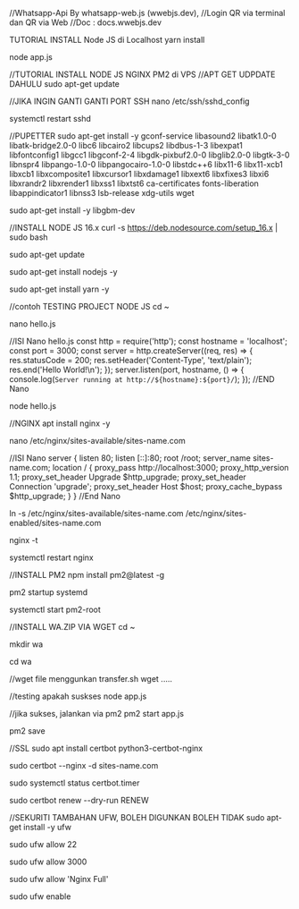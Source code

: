 //Whatsapp-Api By whatsapp-web.js (wwebjs.dev),
//Login QR via terminal dan QR via Web
//Doc : docs.wwebjs.dev

TUTORIAL INSTALL Node JS di Localhost
yarn install

node app.js

//TUTORIAL INSTALL NODE JS NGINX PM2 di VPS
//APT GET UDPDATE DAHULU
sudo apt-get update


//JIKA INGIN GANTI GANTI PORT SSH
nano /etc/ssh/sshd_config

systemctl restart sshd


//PUPETTER
sudo apt-get install -y gconf-service libasound2 libatk1.0-0 libatk-bridge2.0-0 libc6 libcairo2 libcups2 libdbus-1-3 libexpat1 libfontconfig1 libgcc1 libgconf-2-4 libgdk-pixbuf2.0-0 libglib2.0-0 libgtk-3-0 libnspr4 libpango-1.0-0 libpangocairo-1.0-0 libstdc++6 libx11-6 libx11-xcb1 libxcb1 libxcomposite1 libxcursor1 libxdamage1 libxext6 libxfixes3 libxi6 libxrandr2 libxrender1 libxss1 libxtst6 ca-certificates fonts-liberation libappindicator1 libnss3 lsb-release xdg-utils wget

sudo apt-get install -y libgbm-dev


//INSTALL NODE JS 16.x
curl -s https://deb.nodesource.com/setup_16.x | sudo bash

sudo apt-get update

sudo apt-get install nodejs -y

sudo apt-get install yarn -y


//contoh TESTING PROJECT NODE JS
cd ~

nano hello.js

//ISI Nano hello.js
const http = require('http');
const hostname = 'localhost';
const port = 3000;
const server = http.createServer((req, res) => {
  res.statusCode = 200;
  res.setHeader('Content-Type', 'text/plain');
  res.end('Hello World!\n');
});
server.listen(port, hostname, () => {
  console.log(`Server running at http://${hostname}:${port}/`);
});
//END Nano

node hello.js

//NGINX
apt install nginx -y

nano /etc/nginx/sites-available/sites-name.com

//ISI Nano
server {
        listen 80;
        listen [::]:80;
        root /root;
        server_name sites-name.com;
    location / {
        proxy_pass http://localhost:3000;
        proxy_http_version 1.1;
        proxy_set_header Upgrade $http_upgrade;
        proxy_set_header Connection 'upgrade';
        proxy_set_header Host $host;
        proxy_cache_bypass $http_upgrade;
    }
}
//End Nano

ln -s /etc/nginx/sites-available/sites-name.com /etc/nginx/sites-enabled/sites-name.com

nginx -t

systemctl restart nginx

//INSTALL PM2
npm install pm2@latest -g

pm2 startup systemd

systemctl start pm2-root

//INSTALL WA.ZIP VIA WGET
cd ~

mkdir wa

cd wa

//wget file menggunkan transfer.sh 
wget .....

//testing apakah suskses
node app.js

//jika sukses, jalankan via pm2
pm2 start app.js

pm2 save

//SSL
sudo apt install certbot python3-certbot-nginx

sudo certbot --nginx -d sites-name.com

sudo systemctl status certbot.timer

sudo certbot renew --dry-run RENEW


//SEKURITI TAMBAHAN UFW, BOLEH DIGUNKAN BOLEH TIDAK
sudo apt-get install -y ufw

sudo ufw allow 22

sudo ufw allow 3000

sudo ufw allow 'Nginx Full'

sudo ufw enable